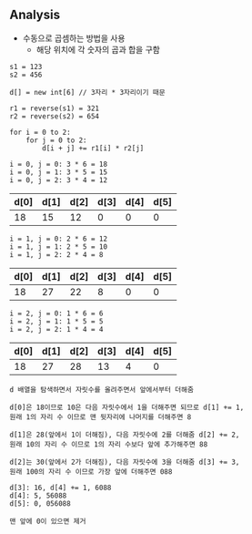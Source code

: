 ## Analysis
- 수동으로 곱셈하는 방법을 사용
    - 해당 위치에 각 숫자의 곱과 합을 구함
```
s1 = 123
s2 = 456

d[] = new int[6] // 3자리 * 3자리이기 때문

r1 = reverse(s1) = 321
r2 = reverse(s2) = 654

for i = 0 to 2:
    for j = 0 to 2:
        d[i + j] += r1[i] * r2[j]

i = 0, j = 0: 3 * 6 = 18
i = 0, j = 1: 3 * 5 = 15
i = 0, j = 2: 3 * 4 = 12

```
|d[0]|d[1]|d[2]|d[3]|d[4]|d[5]|
|----|----|----|----|----|----|
|18|15|12|0|0|0|
```
i = 1, j = 0: 2 * 6 = 12
i = 1, j = 1: 2 * 5 = 10
i = 1, j = 2: 2 * 4 = 8
```                           
|d[0]|d[1]|d[2]|d[3]|d[4]|d[5]|
|----|----|----|----|----|----|
|18|27|22|8|0|0|
```
i = 2, j = 0: 1 * 6 = 6
i = 2, j = 1: 1 * 5 = 5
i = 2, j = 2: 1 * 4 = 4
```
|d[0]|d[1]|d[2]|d[3]|d[4]|d[5]|
|----|----|----|----|----|----|
|18|27|28|13|4|0|

```
d 배열을 탐색하면서 자릿수를 올려주면서 앞에서부터 더해줌

d[0]은 18이므로 10은 다음 자릿수에서 1을 더해주면 되므로 d[1] += 1,
원래 1의 자리 수 이므로 맨 뒷자리에 나머지를 더해주면 8

d[1]은 28(앞에서 1이 더해짐), 다음 자릿수에 2를 더해줌 d[2] += 2,
원래 10의 자리 수 이므로 1의 자리 수보다 앞에 추가해주면 88

d[2]는 30(앞에서 2가 더해짐), 다음 자릿수에 3을 더해줌 d[3] += 3,
원래 100의 자리 수 이므로 가장 앞에 더해주면 088

d[3]: 16, d[4] += 1, 6088
d[4]: 5, 56088
d[5]: 0, 056088

맨 앞에 0이 있으면 제거
```